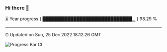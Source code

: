 ### Hi there 👋

⏳ Year progress { █████████████████████████████▁ } 98.29 %

---

⏰ Updated on Sun, 25 Dec 2022 18:12:26 GMT

![Progress Bar CI](https://github.com/liununu/liununu/workflows/Progress%20Bar%20CI/badge.svg)
